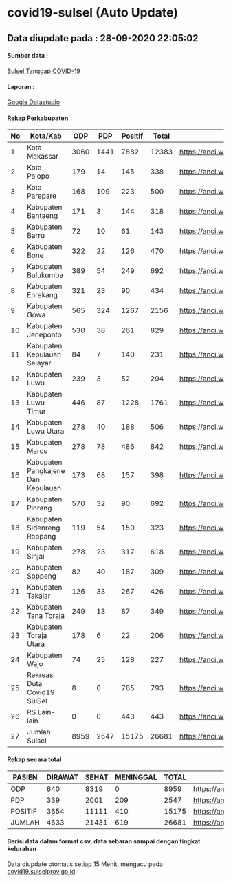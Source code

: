 
# covid19-sulsel (Auto Update)

## Data diupdate pada : 28-09-2020 22:05:02

#### Sumber data :
[Sulsel Tanggap COVID-19](https://covid19.sulselprov.go.id)

#### Laporan :
[Google Datastudio](https://datastudio.google.com/s/jythWGc1j4w)

#### Rekap Perkabupaten 
|No|Kota/Kab|ODP|PDP|Positif|Total|Link|
| --- | --- | --- | --- | --- | --- | --- |
|1|Kota Makassar|3060|1441|7882|12383|https://anci.web.id/cor/kota_makassar|
|2|Kota Palopo|179|14|145|338|https://anci.web.id/cor/kota_palopo|
|3|Kota Parepare|168|109|223|500|https://anci.web.id/cor/kota_parepare|
|4|Kabupaten Bantaeng|171|3|144|318|https://anci.web.id/cor/kabupaten_bantaeng|
|5|Kabupaten Barru|72|10|61|143|https://anci.web.id/cor/kabupaten_barru|
|6|Kabupaten Bone|322|22|126|470|https://anci.web.id/cor/kabupaten_bone|
|7|Kabupaten Bulukumba|389|54|249|692|https://anci.web.id/cor/kabupaten_bulukumba|
|8|Kabupaten Enrekang|321|23|90|434|https://anci.web.id/cor/kabupaten_enrekang|
|9|Kabupaten Gowa|565|324|1267|2156|https://anci.web.id/cor/kabupaten_gowa|
|10|Kabupaten Jeneponto|530|38|261|829|https://anci.web.id/cor/kabupaten_jeneponto|
|11|Kabupaten Kepulauan Selayar|84|7|140|231|https://anci.web.id/cor/kabupaten_kepulauan_selayar|
|12|Kabupaten Luwu|239|3|52|294|https://anci.web.id/cor/kabupaten_luwu|
|13|Kabupaten Luwu Timur|446|87|1228|1761|https://anci.web.id/cor/kabupaten_luwu_timur|
|14|Kabupaten Luwu Utara|278|40|188|506|https://anci.web.id/cor/kabupaten_luwu_utara|
|15|Kabupaten Maros|278|78|486|842|https://anci.web.id/cor/kabupaten_maros|
|16|Kabupaten Pangkajene Dan Kepulauan|173|68|157|398|https://anci.web.id/cor/kabupaten_pangkajene_dan_kepulauan|
|17|Kabupaten Pinrang|570|32|90|692|https://anci.web.id/cor/kabupaten_pinrang|
|18|Kabupaten Sidenreng Rappang|119|54|150|323|https://anci.web.id/cor/kabupaten_sidenreng_rappang|
|19|Kabupaten Sinjai|278|23|317|618|https://anci.web.id/cor/kabupaten_sinjai|
|20|Kabupaten Soppeng|82|40|187|309|https://anci.web.id/cor/kabupaten_soppeng|
|21|Kabupaten Takalar|126|33|267|426|https://anci.web.id/cor/kabupaten_takalar|
|22|Kabupaten Tana Toraja|249|13|87|349|https://anci.web.id/cor/kabupaten_tana_toraja|
|23|Kabupaten Toraja Utara|178|6|22|206|https://anci.web.id/cor/kabupaten_toraja_utara|
|24|Kabupaten Wajo|74|25|128|227|https://anci.web.id/cor/kabupaten_wajo|
|25|Rekreasi Duta Covid19 SulSel|8|0|785|793|https://anci.web.id/cor/rekreasi_duta_covid19_sulsel|
|26|RS Lain-lain|0|0|443|443|https://anci.web.id/cor/rs_lain-lain|
|27|Jumlah Sulsel|8959|2547|15175|26681|https://anci.web.id/cor/jumlah_sulsel|

#### Rekap secara total

| PASIEN | DIRAWAT | SEHAT | MENINGGAL | TOTAL | LINK |
| ---- | -------- | ---- | ---- |  ---- | ---- |
| ODP | 640 | 8319 | 0 | 8959 | https://anci.web.id/cor/odp_detail.html |
| PDP | 339 | 2001 | 209 | 2547 | https://anci.web.id/cor/pdp_detail.html |
| POSITIF | 3654 | 11111 | 410 | 15175 | https://anci.web.id/cor/positif_detail.html |
| JUMLAH | 4633 | 21431 | 619 | 26681 | https://anci.web.id/cor/jumlah_sulsel/ |

 
#### Berisi data dalam format csv, data sebaran sampai dengan tingkat kelurahan

Data diupdate otomatis setiap 15 Menit, mengacu pada [covid19.sulselprov.go.id](https://covid19.sulselprov.go.id)

